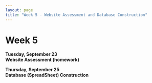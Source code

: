 ```yaml
---
layout: page
title: "Week 5 - Website Assessment and Database Construction"
---
```


# Week 5

**Tuesday, September 23**  
**Website Assessment (homework)**

**Thursday, September 25**  
**Database (SpreadSheet) Construction**
